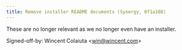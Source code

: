 ```yaml
---
title: Remove installer README documents (Synergy, 0f1a108)
---
```


These are no longer relevant as we no longer even have an installer.

Signed-off-by: Wincent Colaiuta &lt;win@wincent.com&gt;
